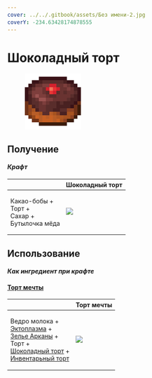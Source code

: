 ```yaml
---
cover: ../../.gitbook/assets/Без имени-2.jpg
coverY: -234.63428174878555
---
```


# Шоколадный торт

<figure><img src="../../.gitbook/assets/chocolate_cake_128.png" alt=""><figcaption></figcaption></figure>

## Получение

#### _Крафт_

|                                                            | Шоколадный торт                                |
| ---------------------------------------------------------- | ---------------------------------------------- |
| <p>Какао-бобы +<br>Торт +<br>Сахар +<br>Бутылочка мёда</p> | ![](../../.gitbook/assets/chocolate\_cake.png) |

## Использование

#### _Как ингредиент при крафте_

#### [Торт мечты](dream\_cake.md)

|                                                                                                                                                                                                                                            | Торт мечты                                 |
| ------------------------------------------------------------------------------------------------------------------------------------------------------------------------------------------------------------------------------------------ | ------------------------------------------ |
| <p>Ведро молока +<br><a href="ectoplasm.md">Эктоплазма</a> +<br><a href="weak_arcana_potion.md">Зелье Арканы</a> +<br>Торт +<br><a href="chocolate_cake.md">Шоколадный торт</a> +<br><a href="inventory_cake.md">Инвентарьный торт</a></p> | ![](../../.gitbook/assets/dream\_cake.png) |
